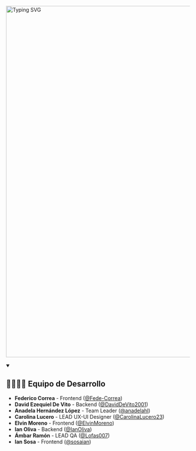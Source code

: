 <a href="https://git.io/typing-svg"><img src="https://readme-typing-svg.demolab.com?font=JetBrains+Mono+NL&duration=1000&pause=1000&color=F2F2F2&background=12121200&center=true&vCenter=true&width=435&lines=No+Country;S20-17-WEBAPP" alt="Typing SVG"  style="width: 100vw"/></a>

<details open>
    <summary><h2>👨‍👩‍👧‍👦 Equipo de Desarrollo</h2></summary>
    
- **Federico Correa** - Frontend ([@Fede-Correa](https://github.com/Fede-Correa))
- **David Ezequiel De Vito** - Backend ([@DavidDeVito2001](https://github.com/DavidDeVito2001))
- **Anadela Hernández López** - Team Leader ([@anadelahl](https://github.com/anadelahl))
- **Carolina Lucero** - LEAD UX-UI Designer ([@CarolinaLucero23](https://github.com/CarolinaLucero23))
- **Elvin Moreno** - Frontend ([@ElvinMoreno](https://github.com/ElvinMoreno))
- **Ian Oliva** - Backend ([@IanOliva](https://github.com/IanOliva))
- **Ámbar Ramón** - LEAD QA ([@Lofas007](https://github.com/Lofas007))
- **Ian Sosa** - Frontend ([@sosaian](https://github.com/sosaian))
</details>
